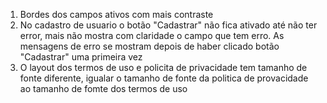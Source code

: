 1. Bordes dos campos ativos com mais contraste
2. No cadastro de usuario o botão "Cadastrar" não fica ativado até não ter error, mais não mostra com claridade o campo que tem erro. As mensagens de erro se mostram depois de haber clicado botão "Cadastrar" uma primeira vez
3. O layout dos termos de uso e policita de privacidade tem tamanho de fonte diferente, igualar o tamanho de fonte da politica de provacidade ao tamanho de fomte dos termos de uso